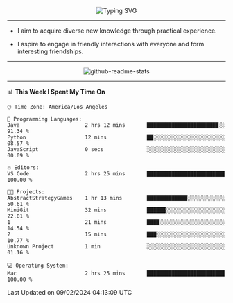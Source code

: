 <p align="center">
  <img src="https://readme-typing-svg.demolab.com?font=Fira+Code&weight=500&size=32&duration=2500&pause=1600&center=true&vCenter=true&random=false&width=1024&height=64&lines=Hi+there+%F0%9F%91%8B;I'm+delighted+you+could+make+it+here+%F0%9F%8E%89;I'm+Harry%2C+a+college+student+still+finding+my+way" alt="Typing SVG" />
</p>


---


- I aim to acquire diverse new knowledge through practical experience.

- I aspire to engage in friendly interactions with everyone and form interesting friendships.


---


<p align="center">
  <img src="https://github-readme-stats.vercel.app/api?username=Harry-Jing&show_icons=true" alt="github-readme-stats"/>
</p>


---

<!--START_SECTION:waka-->
📊 **This Week I Spent My Time On** 

```text
🕑︎ Time Zone: America/Los_Angeles

💬 Programming Languages: 
Java                     2 hrs 12 mins       ███████████████████████░░   91.34 % 
Python                   12 mins             ██░░░░░░░░░░░░░░░░░░░░░░░   08.57 % 
JavaScript               0 secs              ░░░░░░░░░░░░░░░░░░░░░░░░░   00.09 % 

🔥 Editors: 
VS Code                  2 hrs 25 mins       █████████████████████████   100.00 % 

🐱‍💻 Projects: 
AbstractStrategyGames    1 hr 13 mins        █████████████░░░░░░░░░░░░   50.61 % 
MiniGit                  32 mins             ██████░░░░░░░░░░░░░░░░░░░   22.01 % 
1                        21 mins             ████░░░░░░░░░░░░░░░░░░░░░   14.54 % 
2                        15 mins             ███░░░░░░░░░░░░░░░░░░░░░░   10.77 % 
Unknown Project          1 min               ░░░░░░░░░░░░░░░░░░░░░░░░░   01.16 % 

💻 Operating System: 
Mac                      2 hrs 25 mins       █████████████████████████   100.00 % 
```


 Last Updated on 09/02/2024 04:13:09 UTC
<!--END_SECTION:waka-->
